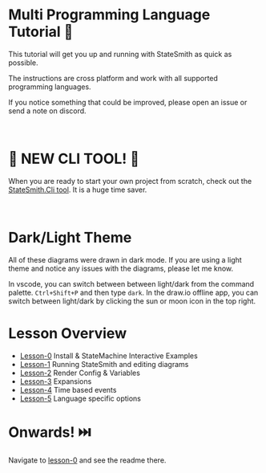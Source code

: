 # Multi Programming Language Tutorial 🚀
This tutorial will get you up and running with StateSmith as quick as possible.

The instructions are cross platform and work with all supported programming languages.

If you notice something that could be improved, please open an issue or send a note on discord.

<br>

# 🎉 NEW CLI TOOL! 🎉
When you are ready to start your own project from scratch, check out the [StateSmith.Cli tool](https://github.com/StateSmith/StateSmith/blob/main/src/StateSmith.Cli/README.md). It is a huge time saver.

<br>

# Dark/Light Theme
All of these diagrams were drawn in dark mode. If you are using a light theme and notice any issues with the diagrams, please let me know.

In vscode, you can switch between between light/dark from the command palette. `Ctrl+Shift+P` and then type `dark`. In the draw.io offline app, you can switch between light/dark by clicking the sun or moon icon in the top right.


# Lesson Overview
* [Lesson-0](https://github.com/StateSmith/tutorial-2/tree/main/lesson-0) Install & StateMachine Interactive Examples
* [Lesson-1](https://github.com/StateSmith/tutorial-2/tree/main/lesson-1) Running StateSmith and editing diagrams
* [Lesson-2](https://github.com/StateSmith/tutorial-2/tree/main/lesson-2) Render Config & Variables
* [Lesson-3](https://github.com/StateSmith/tutorial-2/tree/main/lesson-3) Expansions
* [Lesson-4](https://github.com/StateSmith/tutorial-2/tree/main/lesson-4) Time based events
* [Lesson-5](https://github.com/StateSmith/tutorial-2/tree/main/lesson-5) Language specific options

# Onwards! ⏭️
Navigate to [lesson-0](./lesson-0/README.md) and see the readme there.
